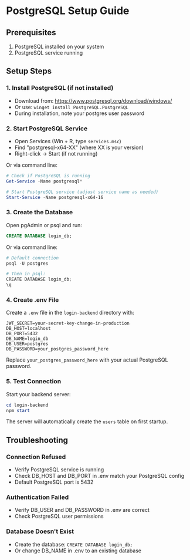 # PostgreSQL Setup Guide

## Prerequisites
1. PostgreSQL installed on your system
2. PostgreSQL service running

## Setup Steps

### 1. Install PostgreSQL (if not installed)
- Download from: https://www.postgresql.org/download/windows/
- Or use: `winget install PostgreSQL.PostgreSQL`
- During installation, note your postgres user password

### 2. Start PostgreSQL Service
- Open Services (Win + R, type `services.msc`)
- Find "postgresql-x64-XX" (where XX is your version)
- Right-click → Start (if not running)

Or via command line:
```powershell
# Check if PostgreSQL is running
Get-Service -Name postgresql*

# Start PostgreSQL service (adjust service name as needed)
Start-Service -Name postgresql-x64-16
```

### 3. Create the Database
Open pgAdmin or psql and run:
```sql
CREATE DATABASE login_db;
```

Or via command line:
```powershell
# Default connection
psql -U postgres

# Then in psql:
CREATE DATABASE login_db;
\q
```

### 4. Create .env File
Create a `.env` file in the `login-backend` directory with:
```
JWT_SECRET=your-secret-key-change-in-production
DB_HOST=localhost
DB_PORT=5432
DB_NAME=login_db
DB_USER=postgres
DB_PASSWORD=your_postgres_password_here
```

Replace `your_postgres_password_here` with your actual PostgreSQL password.

### 5. Test Connection
Start your backend server:
```powershell
cd login-backend
npm start
```

The server will automatically create the `users` table on first startup.

## Troubleshooting

### Connection Refused
- Verify PostgreSQL service is running
- Check DB_HOST and DB_PORT in .env match your PostgreSQL config
- Default PostgreSQL port is 5432

### Authentication Failed
- Verify DB_USER and DB_PASSWORD in .env are correct
- Check PostgreSQL user permissions

### Database Doesn't Exist
- Create the database: `CREATE DATABASE login_db;`
- Or change DB_NAME in .env to an existing database

